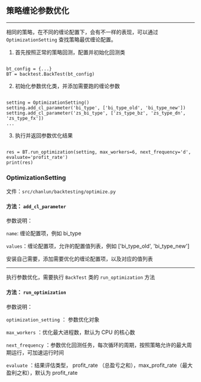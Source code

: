 ## 策略缠论参数优化

---

相同的策略，在不同的缠论配置下，会有不一样的表现，可以通过 `OptimizationSetting` 查找策略最优缠论配置。

1. 首先按照正常的策略回测，配置并初始化回测类

```

bt_config = {...}
BT = backtest.BackTest(bt_config)

```

2. 初始化参数优化类，并添加需要跑的缠论参数

```

setting = OptimizationSetting()
setting.add_cl_parameter('bi_type', ['bi_type_old', 'bi_type_new'])
setting.add_cl_parameter('zs_bi_type', ['zs_type_bz', 'zs_type_dn', 'zs_type_fx'])
...

```

3. 执行并返回参数优化结果

```

res = BT.run_optimization(setting, max_workers=6, next_frequency='d', evaluate='profit_rate')
print(res)

```

### OptimizationSetting

文件：`src/chanlun/backtesting/optimize.py`

#### 方法： `add_cl_parameter`

参数说明：

`name`: 缠论配置项，例如 bi_type

`values`：缠论配置项，允许的配置值列表，例如 ['bi_type_old', 'bi_type_new']

安装自己需要，添加需要优化的缠论配置项，以及对应的值列表

---

执行参数优化，需要执行 `BackTest` 类的 `run_optimization` 方法

#### 方法： `run_optimization`

参数说明：

`optimization_setting` ： 参数优化对象

`max_workers` ：优化最大进程数，默认为 CPU 的核心数

`next_frequency` ：参数优化回测任务，每次循环的周期，按照策略允许的最大周期运行，可加速运行时间

`evaluate` ：结果评估类型， profit_rate （总盈亏之和），max_profit_rate（最大盈利之和），默认为 profit_rate